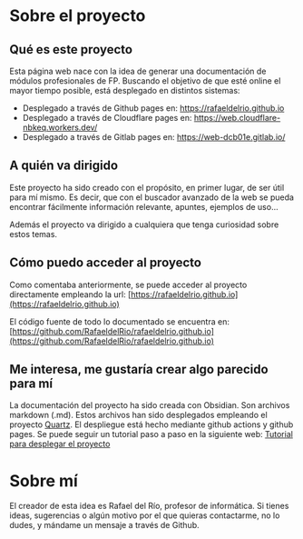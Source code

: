 # Sobre el proyecto

## Qué es este proyecto

Esta página web nace con la idea de generar una documentación de módulos profesionales de FP. Buscando el objetivo de que esté online el mayor tiempo posible, está desplegado en distintos sistemas:
- Desplegado a través de Github pages en: https://rafaeldelrio.github.io
- Desplegado a través de Cloudflare pages en: https://web.cloudflare-nbkeq.workers.dev/
- Desplegado a través de Gitlab pages en: https://web-dcb01e.gitlab.io/

## A quién va dirigido

Este proyecto ha sido creado con el propósito, en primer lugar, de ser útil para mí mismo. Es decir, que con el buscador avanzado de la web se pueda encontrar fácilmente información relevante, apuntes, ejemplos de uso...

Además el proyecto va dirigido a cualquiera que tenga curiosidad sobre estos temas.

## Cómo puedo acceder al proyecto

Como comentaba anteriormente, se puede acceder al proyecto directamente empleando la url: [https://rafaeldelrio.github.io](https://rafaeldelrio.github.io)

El código fuente de todo lo documentado se encuentra en: [https://github.com/RafaeldelRio/rafaeldelrio.github.io](https://github.com/RafaeldelRio/rafaeldelrio.github.io)


## Me interesa, me gustaría crear algo parecido para mí

La documentación del proyecto ha sido creada con Obsidian. Son archivos markdown (.md).
Estos archivos han sido desplegados empleando el proyecto [Quartz](https://github.com/jackyzha0/quartz).
El despliegue está hecho mediante github actions y github pages.
Se puede seguir un tutorial paso a paso en la siguiente web:
[Tutorial para desplegar el proyecto](https://dev.to/defenderofbasic/host-your-obsidian-notebook-on-github-pages-for-free-8l1)


# Sobre mí

El creador de esta idea es Rafael del Río, profesor de informática. Si tienes ideas, sugerencias o algún motivo por el que quieras contactarme, no lo dudes, y mándame un mensaje a través de Github.